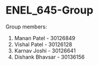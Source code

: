 # ENEL_645-Group

Group members:
1. Manan Patel - 30126849
2. Vishal Patel - 30126128
3. Karnav Joshi - 30126641
4. Dishank Bhavsar - 30136156
